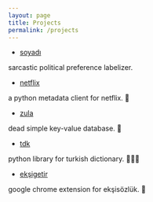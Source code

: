 ```yaml
---
layout: page
title: Projects
permalink: /projects
---
```


- [soyadı](https://github.com/efe/soyadi)

sarcastic political preference labelizer.

- [netflix](https://github.com/efe/netflix)

a python metadata client for netflix. 🎥

- [zula](https://github.com/efe/zula)

dead simple key-value database. 💾

- [tdk](https://github.com/efe/tdk)

python library for turkish dictionary. 📕🇹🇷

- [ekşigetir](https://github.com/efe/eksigetir)

google chrome extension for ekşisözlük. 🍋

